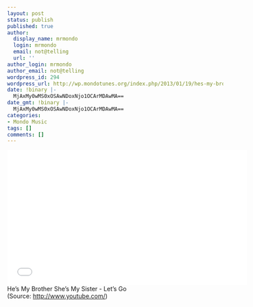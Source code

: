 ```yaml
---
layout: post
status: publish
published: true
author:
  display_name: mrmondo
  login: mrmondo
  email: not@telling
  url: ''
author_login: mrmondo
author_email: not@telling
wordpress_id: 294
wordpress_url: http://wp.mondotunes.org/index.php/2013/01/19/hes-my-brother-shes-my-sister-lets-go/
date: !binary |-
  MjAxMy0wMS0xOSAwNDoxNjo1OCArMDAwMA==
date_gmt: !binary |-
  MjAxMy0wMS0xOSAwNDoxNjo1OCArMDAwMA==
categories:
- Mondo Music
tags: []
comments: []
---
```

<iframe width="560" height="315" src="//www.youtube.com/embed/u8QqjHkIxxk" frameborder="0"> </iframe>
He&#8217;s My Brother She&#8217;s My Sister - Let&#8217;s Go
<div class="attribution">(<span>Source:</span> <a href="http://www.youtube.com/">http://www.youtube.com/</a>)</div>
